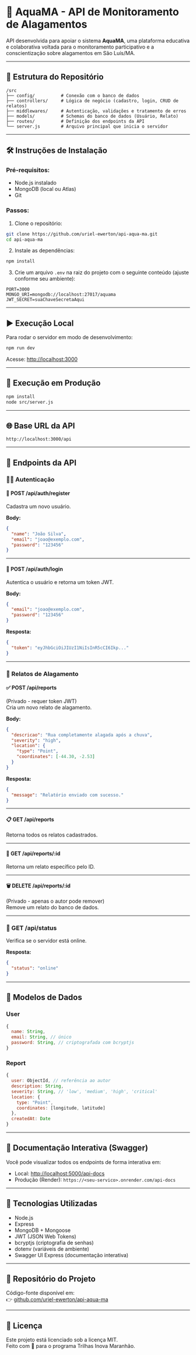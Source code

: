# 🌊 AquaMA - API de Monitoramento de Alagamentos

API desenvolvida para apoiar o sistema **AquaMA**, uma plataforma educativa e colaborativa voltada para o monitoramento participativo e a conscientização sobre alagamentos em São Luís/MA.

---

## 📁 Estrutura do Repositório

```
/src
├── config/          # Conexão com o banco de dados
├── controllers/     # Lógica de negócio (cadastro, login, CRUD de relatos)
├── middlewares/     # Autenticação, validações e tratamento de erros
├── models/          # Schemas do banco de dados (Usuário, Relato)
├── routes/          # Definição dos endpoints da API
└── server.js        # Arquivo principal que inicia o servidor
```

---

## 🛠️ Instruções de Instalação

### Pré-requisitos:
- Node.js instalado
- MongoDB (local ou Atlas)
- Git

### Passos:

1. Clone o repositório:
```bash
git clone https://github.com/uriel-ewerton/api-aqua-ma.git
cd api-aqua-ma
```

2. Instale as dependências:
```bash
npm install
```

3. Crie um arquivo `.env` na raiz do projeto com o seguinte conteúdo (ajuste conforme seu ambiente):
```env
PORT=3000
MONGO_URI=mongodb://localhost:27017/aquama
JWT_SECRET=suaChaveSecretaAqui
```

---

## ▶️ Execução Local

Para rodar o servidor em modo de desenvolvimento:
```bash
npm run dev
```

Acesse: [http://localhost:3000](http://localhost:3000)

---

## 📄 Execução em Produção

```bash
npm install
node src/server.js
```

---

## 🌐 Base URL da API

```
http://localhost:3000/api
```

---

## 📖 Endpoints da API

### 🧑‍💻 Autenticação

#### 🔐 POST /api/auth/register  
Cadastra um novo usuário.

**Body:**
```json
{
  "name": "João Silva",
  "email": "joao@exemplo.com",
  "password": "123456"
}
```

---

#### 🔐 POST /api/auth/login  
Autentica o usuário e retorna um token JWT.

**Body:**
```json
{
  "email": "joao@exemplo.com",
  "password": "123456"
}
```

**Resposta:**
```json
{
  "token": "eyJhbGciOiJIUzI1NiIsInR5cCI6Ikp..."
}
```

---

### 📌 Relatos de Alagamento

#### ✅ POST /api/reports  
(Privado - requer token JWT)  
Cria um novo relato de alagamento.

**Body:**
```json
{
  "descricao": "Rua completamente alagada após a chuva",
  "severity": "high",
  "location": {
    "type": "Point",
    "coordinates": [-44.30, -2.53]
  }
}
```

**Resposta:**
```json
{
  "message": "Relatório enviado com sucesso."
}
```

---

#### 📋 GET /api/reports  
Retorna todos os relatos cadastrados.

---

#### 🔎 GET /api/reports/:id  
Retorna um relato específico pelo ID.

---

#### 🗑️ DELETE /api/reports/:id  
(Privado - apenas o autor pode remover)  
Remove um relato do banco de dados.

---

### 🧪 GET /api/status  
Verifica se o servidor está online.

**Resposta:**
```json
{
  "status": "online"
}
```

---

## 🧩 Modelos de Dados

### User
```js
{
  name: String,
  email: String, // único
  password: String, // criptografada com bcryptjs
}
```

### Report
```js
{
  user: ObjectId, // referência ao autor
  description: String,
  severity: String, // 'low', 'medium', 'high', 'critical'
  location: {
    type: "Point",
    coordinates: [longitude, latitude]
  },
  createdAt: Date
}
```

---

## 📘 Documentação Interativa (Swagger)

Você pode visualizar todos os endpoints de forma interativa em:

- Local: [http://localhost:5000/api-docs](http://localhost:5000/api-docs)
- Produção (Render): `https://<seu-servico>.onrender.com/api-docs`

---

## 🚀 Tecnologias Utilizadas

- Node.js  
- Express  
- MongoDB + Mongoose  
- JWT (JSON Web Tokens)  
- bcryptjs (criptografia de senhas)  
- dotenv (variáveis de ambiente)  
- Swagger UI Express (documentação interativa)  

---

## 🔗 Repositório do Projeto

Código-fonte disponível em:  
👉 [github.com/uriel-ewerton/api-aqua-ma](https://github.com/uriel-ewerton/api-aqua-ma)

---

## 📄 Licença

Este projeto está licenciado sob a licença MIT.  
Feito com 💙 para o programa Trilhas Inova Maranhão.
